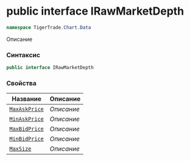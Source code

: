 
# public interface IRawMarketDepth
```csharp
namespace TigerTrade.Chart.Data
```



Описание

### Синтаксис
```csharp
public interface IRawMarketDepth
```


### Свойства
| Название | Описание |
| --- | --- |
| [`MaxAskPrice`](./IRawMarketDepth.cs/Свойства/MaxAskPrice.md) | *Описание* |
| [`MinAskPrice`](./IRawMarketDepth.cs/Свойства/MinAskPrice.md) | *Описание* |
| [`MaxBidPrice`](./IRawMarketDepth.cs/Свойства/MaxBidPrice.md) | *Описание* |
| [`MinBidPrice`](./IRawMarketDepth.cs/Свойства/MinBidPrice.md) | *Описание* |
| [`MaxSize`](./IRawMarketDepth.cs/Свойства/MaxSize.md) | *Описание* |



